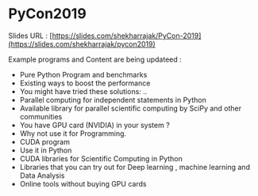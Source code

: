 # PyCon2019

Slides URL : [https://slides.com/shekharrajak/PyCon-2019](https://slides.com/shekharrajak/pycon2019)

Example programs and Content are being updateed : 

- Pure Python Program and benchmarks
- Existing ways to boost the performance
- You might have tried these solutions: ..
- Parallel computing for independent statements in Python
- Available library for parallel scientific computing by SciPy and other communities
- You have GPU card (NVIDIA) in your system ?
- Why not use it for Programming.
- CUDA program
- Use it in Python
- CUDA libraries for Scientific Computing in Python
- Libraries that you can try out for Deep learning , machine learning and Data Analysis
- Online tools without buying GPU cards 

